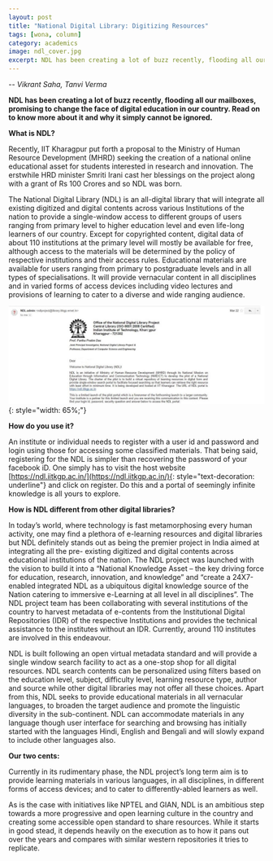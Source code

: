 ```yaml
---
layout: post
title: "National Digital Library: Digitizing Resources"
tags: [wona, column]
category: academics
image: ndl_cover.jpg
excerpt: NDL has been creating a lot of buzz recently, flooding all our mailboxes, promising to change the face of digital education in our country. Read on to know more about it and why it simply cannot be ignored.
---
```


-- _Vikrant Saha, Tanvi Verma_

__NDL has been creating a lot of buzz recently, flooding all our mailboxes, promising to change the face of digital education in our country. Read on to know more about it and why it simply cannot be ignored.__

__What is NDL?__

Recently, IIT Kharagpur put forth a proposal to the Ministry of Human Resource Development (MHRD) seeking the creation of a national online educational asset for students interested in research and innovation. The erstwhile HRD minister Smriti Irani cast her blessings on the project along with a grant of Rs 100 Crores and so NDL was born.

The National Digital Library (NDL) is an all-digital library that will integrate all existing digitized and digital contents across various Institutions of the nation to provide a single-window access to different groups of users ranging from primary level to higher education level and even life-long learners of our country. Except for copyrighted content, digital data of about 110 institutions at the primary level will mostly be available for free, although access to the materials will be determined by the policy of respective institutions and their access rules. Educational materials are available for users ranging from primary to postgraduate levels and in all types of specialisations. It will provide vernacular content in all disciplines and in varied forms of access devices including video lectures and provisions of learning to cater to a diverse and wide ranging audience.

![National Digital Library](/images/posts/ndl_screenshot.jpg){: style="width: 65%;"}

__How do you use it?__

An institute or individual needs to register with a user id and password and login using those for accessing some classified materials. That being said, registering for the NDL is simpler than recovering the password of your facebook iD. One simply has to visit the host website [https://ndl.iitkgp.ac.in/](https://ndl.iitkgp.ac.in/){: style="text-decoration: underline"} and click on register. Do this and a portal of seemingly infinite knowledge is all yours to explore.

__How is NDL different from other digital libraries?__

In today’s world, where technology is fast metamorphosing every human activity, one may find a plethora of e-learning resources and digital libraries but NDL definitely stands out as being the premier project in India aimed at integrating all the pre- existing digitized and digital contents across educational institutions of the nation. The NDL project was launched with the vision to build it into a “National Knowledge Asset – the key driving force for education, research, innovation, and knowledge” and “create a 24X7-enabled integrated NDL as a ubiquitous digital knowledge source of the Nation catering to immersive e-Learning at all level in all disciplines”. The NDL project team has been collaborating with several institutions of the country to harvest metadata of e-contents from the Institutional Digital Repositories (IDR) of the respective Institutions and provides the technical assistance to the institutes without an IDR. Currently, around 110 institutes are involved in this endeavour. 
 
NDL is built following an open virtual metadata standard and will provide a single window search facility to act as a one-stop shop for all digital resources. NDL search contents can be personalized using filters based on the education level, subject, difficulty level, learning resource type, author and source while other digital libraries may not offer all these choices. Apart from this, NDL seeks to provide educational materials in all vernacular languages, to broaden the target audience and promote the linguistic diversity in the sub-continent. NDL can accommodate materials in any language though user interface for searching and browsing has initially started with the languages Hindi, English and Bengali and will slowly expand to include other languages also.
 
__Our two cents:__

Currently in its rudimentary phase, the NDL project’s long term aim is to provide learning materials in various languages, in all disciplines, in different forms of access devices; and to cater to differently-abled learners as well. 

As is the case with initiatives like NPTEL and GIAN, NDL is an ambitious step towards a more progressive and open learning culture in the country and creating some accessible open standard to share resources. While it starts in good stead, it depends heavily on the execution as to how it pans out over the years and compares with similar western repositories it tries to replicate. 